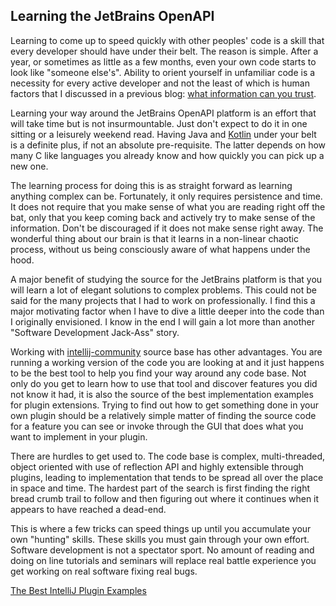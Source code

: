 ## Learning the JetBrains OpenAPI

Learning to come up to speed quickly with other peoples' code is a skill that every developer should have under their belt. The reason is simple. After a year, or sometimes as little as a few months, even your own code starts to look like "someone else's". Ability to orient yourself in unfamiliar code is a necessity for every active developer and not the least of which is human factors that I discussed in a previous blog: [what information can you trust](What-Information-Can-You-Trust.md).

Learning your way around the JetBrains OpenAPI platform is an effort that will take time but is not insurmountable. Just don't expect to do it in one sitting or a leisurely weekend read. Having Java and [Kotlin] under your belt is a definite plus, if not an absolute pre-requisite. The latter depends on how many C like languages you already know and how quickly you can pick up a new one.     

The learning process for doing this is as straight forward as learning anything complex can be. Fortunately, it only requires persistence and time. It does not require that you make sense of what you are reading right off the bat, only that you keep coming back and actively try to make sense of the information. Don't be discouraged if it does not make sense right away. The wonderful thing about our brain is that it learns in a non-linear chaotic process, without us being consciously aware of what happens under the hood.

A major benefit of studying the source for the JetBrains platform is that you will learn a lot of elegant solutions to complex problems. This could not be said for the many projects that I had to work on professionally. I find this a major motivating factor when I have to dive a little deeper into the code than I originally envisioned. I know in the end I will gain a lot more than another "Software Development Jack-Ass" story.

Working with [intellij-community] source base has other advantages. You are running a working version of the code you are looking at and it just happens to be the best tool to help you find your way around any code base. Not only do you get to learn how to use that tool and discover features you did not know it had, it is also the source of the best implementation examples for plugin extensions. Trying to find out how to get something done in your own plugin should be a relatively simple matter of finding the source code for a feature you can see or invoke through the GUI that does what you want to implement in your plugin.

There are hurdles to get used to. The code base is complex, multi-threaded, object oriented with use of reflection API and highly extensible through plugins, leading to implementation that tends to be spread all over the place in space and time. The hardest part of the search is first finding the right bread crumb trail to follow and then figuring out where it continues when it appears to have reached a dead-end.
 
 This is where a few tricks can speed things up until you accumulate your own "hunting" skills. These skills you must gain through your own effort. Software development is not a spectator sport. No amount of reading and doing on line tutorials and seminars will replace real battle experience you get working on real software fixing real bugs.
 
[The Best IntelliJ Plugin Examples](The-Best-IntelliJ-Plugin-Examples.md)
 
[IntelliJ IDEA]: https://www.jetbrains.com/idea/#chooseYourEdition
[intellij-community]: https://github.com/JetBrains/intellij-community
[Kotlin]: https://kotlinlang.org/
                 
